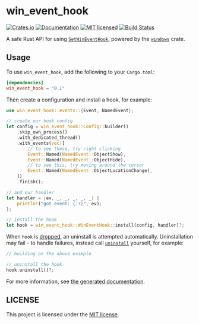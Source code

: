 # win_event_hook

[![Crates.io][crates-badge]][crates-url]
[![Documentation][docs-badge]][docs-url]
[![MIT licensed][mit-badge]][mit-url]
[![Build Status][actions-badge]][actions-url]

[crates-badge]: https://img.shields.io/crates/v/win_event_hook.svg
[crates-url]: https://crates.io/crates/win_event_hook
[docs-badge]: https://docs.rs/win_event_hook/badge.svg
[docs-url]: https://docs.rs/win_event_hook
[mit-badge]: https://img.shields.io/badge/license-MIT-blue.svg
[mit-url]: LICENSE
[actions-badge]: https://github.com/bengreenier/win_event_hook/workflows/CI/badge.svg
[actions-url]: https://github.com/bengreenier/win_event_hook/actions?query=workflow%3ACI

A safe Rust API for using [`SetWinEventHook`](https://learn.microsoft.com/en-us/windows/win32/api/winuser/nf-winuser-setwineventhook), powered by the [`windows`](https://crates.io/crates/windows) crate.

## Usage

To use `win_event_hook`, add the following to your `Cargo.toml`:

```toml
[dependencies]
win_event_hook = "0.1"
```

Then create a configuration and install a hook, for example:

```rust
use win_event_hook::events::{Event, NamedEvent};

// create our hook config
let config = win_event_hook::Config::builder()
    .skip_own_process()
    .with_dedicated_thread()
    .with_events(vec![
        // to see these, try right clicking
        Event::Named(NamedEvent::ObjectShow),
        Event::Named(NamedEvent::ObjectHide),
        // to see this, try moving around the cursor
        Event::Named(NamedEvent::ObjectLocationChange),
    ])
    .finish();

// and our handler
let handler = |ev, _, _, _, _, _| {
    println!("got event: {:?}", ev);
};

// install the hook
let hook = win_event_hook::WinEventHook::install(config, handler)?;
```

When `hook` is [dropped](https://doc.rust-lang.org/std/ops/trait.Drop.html), an uninstall is attempted automatically. Uninstallation may fail - to handle failures, instead call [`uninstall`](https://docs.rs/win_event_hook/latest/win_event_hook/struct.WinEventHook.html#method.uninstall) yourself, for example:

```rust
// building on the above example

// uninstall the hook
hook.uninstall()?;
```

For more information, see [the generated documentation](https://docs.rs/win_event_hook).

## LICENSE

This project is licensed under the [MIT license](LICENSE).
